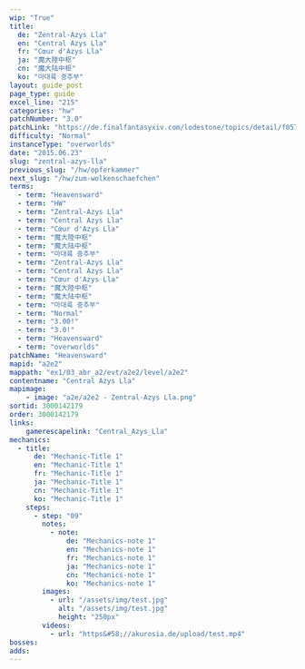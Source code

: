 ```yaml
---
wip: "True"
title:
  de: "Zentral-Azys Lla"
  en: "Central Azys Lla"
  fr: "Cœur d'Azys Lla"
  ja: "魔大陸中枢"
  cn: "魔大陆中枢"
  ko: "마대륙 중추부"
layout: guide_post
page_type: guide
excel_line: "215"
categories: "hw"
patchNumber: "3.0"
patchLink: "https://de.finalfantasyxiv.com/lodestone/topics/detail/f0575b82a639492e5a70e34d823d77bddcb7f686"
difficulty: "Normal"
instanceType: "overworlds"
date: "2015.06.23"
slug: "zentral-azys-lla"
previous_slug: "/hw/opferkammer"
next_slug: "/hw/zum-wolkenschaefchen"
terms:
  - term: "Heavensward"
  - term: "HW"
  - term: "Zentral-Azys Lla"
  - term: "Central Azys Lla"
  - term: "Cœur d'Azys Lla"
  - term: "魔大陸中枢"
  - term: "魔大陆中枢"
  - term: "마대륙 중추부"
  - term: "Zentral-Azys Lla"
  - term: "Central Azys Lla"
  - term: "Cœur d'Azys Lla"
  - term: "魔大陸中枢"
  - term: "魔大陆中枢"
  - term: "마대륙 중추부"
  - term: "Normal"
  - term: "3.00!"
  - term: "3.0!"
  - term: "Heavensward"
  - term: "overworlds"
patchName: "Heavensward"
mapid: "a2e2"
mappath: "ex1/03_abr_a2/evt/a2e2/level/a2e2"
contentname: "Central Azys Lla"
mapimage:
    - image: "a2e/a2e2 - Zentral-Azys Lla.png"
sortid: 3000142179
order: 3000142179
links:
    gamerescapelink: "Central_Azys_Lla"
mechanics:
  - title:
      de: "Mechanic-Title 1"
      en: "Mechanic-Title 1"
      fr: "Mechanic-Title 1"
      ja: "Mechanic-Title 1"
      cn: "Mechanic-Title 1"
      ko: "Mechanic-Title 1"
    steps:
      - step: "09"
        notes:
          - note:
              de: "Mechanics-note 1"
              en: "Mechanics-note 1"
              fr: "Mechanics-note 1"
              ja: "Mechanics-note 1"
              cn: "Mechanics-note 1"
              ko: "Mechanics-note 1"
        images:
          - url: "/assets/img/test.jpg"
            alt: "/assets/img/test.jpg"
            height: "250px"
        videos:
          - url: "https&#58;//akurosia.de/upload/test.mp4"
bosses:
adds:
---
```

